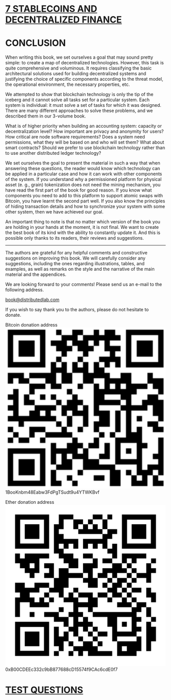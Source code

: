 # [7 STABLECOINS AND DECENTRALIZED FINANCE](https://github.com/distributed-lab/blockchain-and-decentralized-systems-book/blob/main/chapters/volume-3/en/7-Stablecoins-and-decentralized-finance.md)

# CONCLUSION

When writing this book, we set ourselves a goal that may sound pretty simple: to create a map of decentralized technologies. However, this task is quite comprehensive and voluminous. It requires classifying the basic architectural solutions used for building decentralized systems and justifying the choice of specific components according to the threat model, the operational environment, the necessary properties, etc.

We attempted to show that blockchain technology is only the tip of the iceberg and it cannot solve all tasks set for a particular system. Each system is individual: it must solve a set of tasks for which it was designed. There are many different approaches to solve these problems, and we described them in our 3-volume book.

What is of higher priority when building an accounting system: capacity or decentralization level? How important are privacy and anonymity for users? How critical are node software requirements? Does a system need permissions, what they will be based on and who will set them? What about smart contracts? Should we prefer to use blockchain technology rather than to use another distributed ledger technology?

We set ourselves the goal to present the material in such a way that when answering these questions, the reader would know which technology can be applied in a particular case and how it can work with other components of the system. If you understand why a permissioned platform for physical asset (e. g., grain) tokenization does not need the mining mechanism, you have read the first part of the book for good reason. If you know what components you need to add to this platform to support atomic swaps with Bitcoin, you have learnt the second part well. If you also know the principles of hiding transaction details and how to synchronize your system with some other system, then we have achieved our goal.

An important thing to note is that no matter which version of the book you are holding in your hands at the moment, it is not final. We want to create the best book of its kind with the ability to constantly update it. And this is possible only thanks to its readers, their reviews and suggestions.

___

The authors are grateful for any helpful comments and constructive suggestions on improving this book. We will carefully consider any suggestions, including the ones regarding illustrations, tables, and examples, as well as remarks on the style and the narrative of the main material and the appendices.

We are looking forward to your comments! Please send us an e-mail to the following address.

<book@distributedlab.com>

If you wish to say thank you to the authors, please do not hesitate to donate.

Bitcoin donation address  
![QR code for bitcoin donation address](/resources/img/volume-3/Z.1-Conclusion/QR-code-for-bitcoin-donation-address.png "QR code for bitcoin donation address")  
1BooKnbm48Eabw3FdPgTSudt9u4YTWKBvf

Ether donation address  
![QR code for ether donation address](/resources/img/volume-3/Z.1-Conclusion/QR-code-for-ether-donation-address.png "QR code for ether donation address")  
0xB00CDEEc332c9bB877688cD15574f9CAc6cdE0f7

# [TEST QUESTIONS](https://github.com/distributed-lab/blockchain-and-decentralized-systems-book/blob/main/chapters/volume-3/en/Z.2-Test-questions.md)
